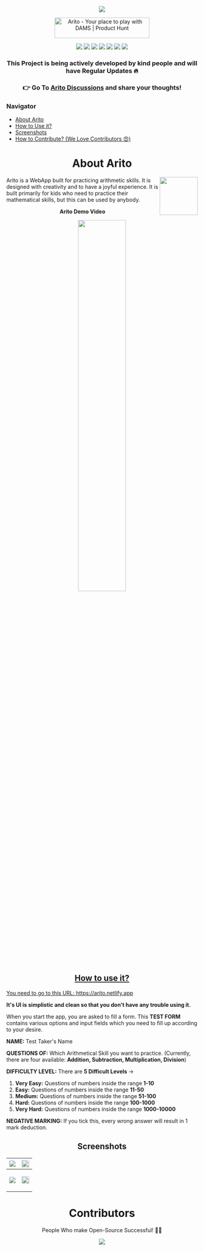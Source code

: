 <p align="center"><img src="https://user-images.githubusercontent.com/65062036/202852553-cc4c67a8-333d-41c2-8464-d78c45acc79d.png"></p>

<p align="center">
<a href="https://www.producthunt.com/posts/arito?utm_source=badge-featured&utm_medium=badge&utm_souce=badge-arito" target="_blank"><img src="https://api.producthunt.com/widgets/embed-image/v1/featured.svg?post_id=367945&theme=light" alt="Arito - Your&#0032;place&#0032;to&#0032;play&#0032;with&#0032;DAMS | Product Hunt" style="width: 250px; height: 54px;" width="250" height="54" /></a></p>


<p align="center">
</a>
<a href="https://github.com/prakhartiwari0/Arito/issues"><img src="https://img.shields.io/github/issues/prakhartiwari0/arito?style=plastic"></a>
<a href=""><img src="https://img.shields.io/github/stars/prakhartiwari0/arito?style=plastic?label=forks"></a>
<a href=""><img src="https://img.shields.io/github/forks/prakhartiwari0/arito?style=plastic"></a>
<a href="https://github.com/prakhartiwari0/Arito/discussions"><img src="https://img.shields.io/github/discussions/prakhartiwari0/arito?style=plastic"></a>
<a href=""><img src="https://img.shields.io/github/v/release/prakhartiwari0/arito?style=plastic"></a>
<img src="https://api.netlify.com/api/v1/badges/651333f0-6bd5-4b60-b0f3-6573c569a279/deploy-status">
<a href="https://www.buymeacoffee.com/prakhartiwari0"><img src="https://img.shields.io/github/sponsors/prakhartiwari0?style=plastic"></a>
</p>

<h3 align="center">This Project is being actively developed by kind people and will have Regular Updates 🔥</h3>

<h3 align="center"> 👉 Go To <a href="https://github.com/prakhartiwari0/Arito/discussions">Arito Discussions</a> and share your thoughts!</h3>


<h3> Navigator </h3>

- [About Arito](#about_arito)
- [How to Use it?](#how_to_use)
- [Screenshots](#screenshots)
- [How to Contribute? (We Love Contributors 😍)](https://github.com/prakhartiwari0/Arito/blob/main/CONTRIBUTING.md#contributing-guidelines)

<h1 align="center" id="about_arito">About Arito</h1>

<img align="right" width="100px" src="https://media.giphy.com/media/23o9IZyRjV6cM5r4Ge/giphy.gif">

Arito is a WebApp built for practicing arithmetic skills. It is designed with creativity and to have a joyful experience. It is built primarily for kids who need to practice their mathematical skills, but this can be used by anybody.


<p align="center"><strong>Arito Demo Video</strong></p>

<p align="center"><a href="https://www.youtube.com/watch?v=4nkchB3KVyo"><img src="https://user-images.githubusercontent.com/65062036/202854222-0a1b15bb-ecec-44c8-9ffe-6f5429938d03.png" width="50%"></p>

<h2 align="center" id="how_to_use"> How to use it?</h2>

You need to go to this URL: https://arito.netlify.app

**It's UI is simplistic and clean so that you don't have any trouble using it.**

When you start the app, you are asked to fill a form. This **TEST FORM** contains various options and input fields which you need to fill up according to your desire.

**NAME:** Test Taker's Name

**QUESTIONS OF:** Which Arithmetical Skill you want to practice. (Currently, there are four available: **Addition, Subtraction, Multiplication, Division**)

**DIFFICULTY LEVEL:** There are **5 Difficult Levels** ->
1. **Very Easy:** Questions of numbers inside the range  **1-10**
2. **Easy:** Questions of numbers inside the range **11-50**
3. **Medium:** Questions of numbers inside the range **51-100**
4. **Hard:** Questions of numbers inside the range **100-1000**
5. **Very Hard:** Questions of numbers inside the range **1000-10000**

**NEGATIVE MARKING:** If you tick this, every wrong answer will result in 1 mark deduction.

<h2 align="center" id="screenshots"> Screenshots</h2>

<!-- <img src="" width="100px"> -->


| <img src="https://user-images.githubusercontent.com/65062036/202841033-8902eef7-d9e7-48b0-bc50-e1e1a8ef9ae4.png" width=""> | <img src="https://user-images.githubusercontent.com/65062036/202834592-3cb46f68-a64b-4c63-beb5-de674a1068bd.png" width="100%"> |
| ------------- | ------------- |
| <p align="center"> <img src="https://user-images.githubusercontent.com/65062036/202834600-5f081477-d185-4ff4-857e-a5443ea7c0e7.png" width=""></p> | <p align="center"> <img src="https://user-images.githubusercontent.com/65062036/202834605-d5025853-e788-4423-a8c7-7600f2c55ab1.png" width="100%"></p> |


<h1 align="center">
Contributors
</h1>
<p align="center"> 
People Who make Open-Source Successful! 👊🤝
</p>

<p align="center">
<a href="https://github.com/prakhartiwari0/arito/graphs/contributors">
  <img src="https://contrib.rocks/image?repo=prakhartiwari0/arito" />
</a>
</p>
